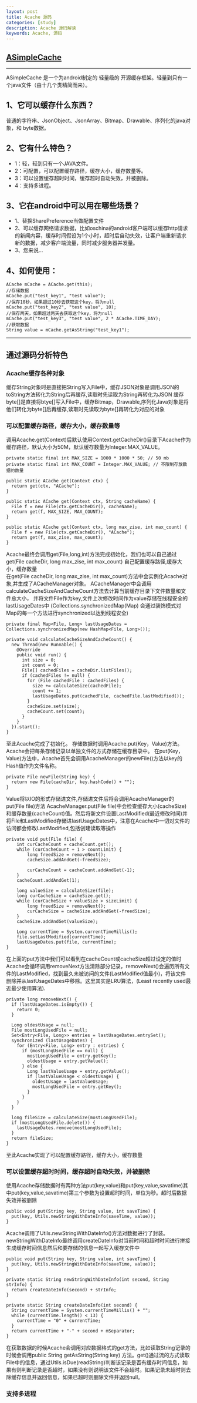 ```yaml
---
layout: post
title: Acache 源码
categories: [study]
description: Acache 源码解读
keywords: Acache, 源码
---
```

## [ASimpleCache](https://github.com/yangfuhai/ASimpleCache)  
----

 ASimpleCache 是一个为android制定的 轻量级的 开源缓存框架。轻量到只有一个java文件（由十几个类精简而来）。

## 1、它可以缓存什么东西？
普通的字符串、JsonObject、JsonArray、Bitmap、Drawable、序列化的java对象，和 byte数据。

## 2、它有什么特色？
 *  1：轻，轻到只有一个JAVA文件。
 *  2：可配置，可以配置缓存路径，缓存大小，缓存数量等。
 *  3：可以设置缓存超时时间，缓存超时自动失效，并被删除。
 *  4：支持多进程。

## 3、它在android中可以用在哪些场景？
* 1、替换SharePreference当做配置文件
* 2、可以缓存网络请求数据，比如oschina的android客户端可以缓存http请求的新闻内容，缓存时间假设为1个小时，超时后自动失效，让客户端重新请求新的数据，减少客户端流量，同时减少服务器并发量。
* 3、您来说...

## 4、如何使用：  
```
ACache mCache = ACache.get(this);
//存储数据
mCache.put("test_key1", "test value");
//保存10秒，如果超过10秒去获取这个key，将为null
mCache.put("test_key2", "test value", 10);
//保存两天，如果超过两天去获取这个key，将为null
mCache.put("test_key3", "test value", 2 * ACache.TIME_DAY);
//获取数据
String value = mCache.getAsString("test_key1");
```

---
##  通过源码分析特色  

### Acache缓存各种对象
缓存String对象时是直接把String写入File中，缓存JSON对象是调用JSON的toString方法转化为String后再缓存,读取时先读取为String再转化为JSON
缓存byte[]是直接将btye[]写入File中，缓存Bitmap，Drawable,序列化Java对象是将他们转化为byte[]后再缓存,读取时先读取为byte[]再转化为对应的对象


###  可以配置缓存路径，缓存大小，缓存数量等

调用Acache.get(Context)后默认使用Context.getCacheDir()目录下Acache作为缓存路径，默认大小为50M，默认缓存数量为Integer.MAX_VALUE。

```
private static final int MAX_SIZE = 1000 * 1000 * 50; // 50 mb
private static final int MAX_COUNT = Integer.MAX_VALUE; // 不限制存放数据的数量

public static ACache get(Context ctx) {
  return get(ctx, "ACache");
}

public static ACache get(Context ctx, String cacheName) {
  File f = new File(ctx.getCacheDir(), cacheName);
  return get(f, MAX_SIZE, MAX_COUNT);
}

public static ACache get(Context ctx, long max_zise, int max_count) {
  File f = new File(ctx.getCacheDir(), "ACache");
  return get(f, max_zise, max_count);
}

```

Acache最终会调用get(File,long,int)方法完成初始化，我们也可以自己通过
get(File cacheDir, long max_zise, int max_count) 自己配置缓存路径,缓存大小，缓存数量  
在get(File cacheDir, long max_zise, int max_count)方法中会实例化Acache对象,并生成了ACacheManager对象。
ACacheManager中会调用calculateCacheSizeAndCacheCount方法去计算当前缓存目录下文件数量和文件总大小，
并将文件File作为key,文件上次修改时间作为value存储在线程安全的lastUsageDates中
(Collections.synchronizedMap(Map) 会通过装饰模式对Map的每一个方法进行synchronized以达到线程安全)

```
private final Map<File, Long> lastUsageDates = Collections.synchronizedMap(new HashMap<File, Long>());

private void calculateCacheSizeAndCacheCount() {
  new Thread(new Runnable() {
    @Override
    public void run() {
      int size = 0;
      int count = 0;
      File[] cachedFiles = cacheDir.listFiles();
      if (cachedFiles != null) {
        for (File cachedFile : cachedFiles) {
          size += calculateSize(cachedFile);
          count += 1;
          lastUsageDates.put(cachedFile, cachedFile.lastModified());
        }
        cacheSize.set(size);
        cacheCount.set(count);
      }
    }
  }).start();
}

```
至此Acache完成了初始化。
存储数据时调用Acache.put(Key，Value)方法。Acache会把每条存储记录以单独文件的方式存储在缓存目录中。
在put(Key，Value)方法中，Acache首先会调用AcacheManager的newFile()方法以key的Hash值作为文件名称。
```
private File newFile(String key) {
  return new File(cacheDir, key.hashCode() + "");
}
```
Value将以IO的形式存储进文件,存储进文件后将会调用AcacheManager的put(File file)方法
AcacheManager.put(File file)中会检查缓存大小(cacheSize)和缓存数量(cacheCount)值。然后将新文件设置LastModified(最近修改时间)并将File和LastModified存储进lastUsageDates中，注意在Acache中一切对文件的访问都会修改LastModified,包括创建读取等操作
```
private void put(File file) {
    int curCacheCount = cacheCount.get();
    while (curCacheCount + 1 > countLimit) {
        long freedSize = removeNext();
        cacheSize.addAndGet(-freedSize);

        curCacheCount = cacheCount.addAndGet(-1);
    }
    cacheCount.addAndGet(1);

    long valueSize = calculateSize(file);
    long curCacheSize = cacheSize.get();
    while (curCacheSize + valueSize > sizeLimit) {
        long freedSize = removeNext();
        curCacheSize = cacheSize.addAndGet(-freedSize);
    }
    cacheSize.addAndGet(valueSize);

    Long currentTime = System.currentTimeMillis();
    file.setLastModified(currentTime);
    lastUsageDates.put(file, currentTime);
}
```
在上面的put方法中我们可以看到在cacheCount或cacheSize超过设定的值时Acache会循环调用removeNext方法清除部分记录，removeNext()会遍历所有文件的LastModified，找到最久未被访问的文件(LastModified值最小)，将该文件删除并从lastUsageDates中移除。这里其实是LRU算法，(Least recently used最近最少使用算法).
```
private long removeNext() {
  if (lastUsageDates.isEmpty()) {
    return 0;
  }

  Long oldestUsage = null;
  File mostLongUsedFile = null;
  Set<Entry<File, Long>> entries = lastUsageDates.entrySet();
  synchronized (lastUsageDates) {
    for (Entry<File, Long> entry : entries) {
      if (mostLongUsedFile == null) {
        mostLongUsedFile = entry.getKey();
        oldestUsage = entry.getValue();
      } else {
        Long lastValueUsage = entry.getValue();
        if (lastValueUsage < oldestUsage) {
          oldestUsage = lastValueUsage;
          mostLongUsedFile = entry.getKey();
        }
      }
    }
  }

  long fileSize = calculateSize(mostLongUsedFile);
  if (mostLongUsedFile.delete()) {
    lastUsageDates.remove(mostLongUsedFile);
  }
  return fileSize;
}
```
至此Acache实现了可以配置缓存路径，缓存大小，缓存数量


###  可以设置缓存超时时间，缓存超时自动失效，并被删除
使用Acache存储数据时有两种方法put(key,value)和put(key,value,savatime)其中put(key,value,savatime)第三个参数为设置超时时间，单位为秒。超时后数据失效并被删除
```
public void put(String key, String value, int saveTime) {
  put(key, Utils.newStringWithDateInfo(saveTime, value));
}
```
Acache调用了Utils.newStringWithDateInfo()方法对数据进行了封装。newStringWithDateInfo最终调用createDateInfo对当前时间和超时时间进行拼接生成缓存时间信息然后和要存储的信息一起写入缓存文件中
```
public void put(String key, String value, int saveTime) {
  put(key, Utils.newStringWithDateInfo(saveTime, value));
}

private static String newStringWithDateInfo(int second, String strInfo) {
  return createDateInfo(second) + strInfo;
}

private static String createDateInfo(int second) {
  String currentTime = System.currentTimeMillis() + "";
  while (currentTime.length() < 13) {
    currentTime = "0" + currentTime;
  }
  return currentTime + "-" + second + mSeparator;
}
```
在获取数据的时候Acache会调用对应数据格式的get方法，比如读取String记录的时候会调用public String getAsString(String key) 方法。get()通过流的方式读取File中的信息，通过Utils.isDue(readString)判断该记录是否有缓存时间信息，如果有则判断记录是否超时，如果没有则说明该文件不会超时。如果记录未超时则去除缓存信息并返回信息，如果已超时则删除文件并返回null。


###  支持多进程
